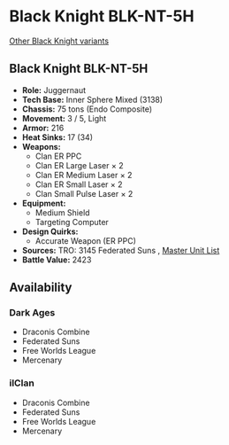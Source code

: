 # Black Knight BLK-NT-5H 

[Other Black Knight variants](../black_knight.md) 

## Black Knight BLK-NT-5H 

- **Role:** Juggernaut 
- **Tech Base:** Inner Sphere Mixed (3138) 
- **Chassis:** 75 tons (Endo Composite) 
- **Movement:** 3 / 5, Light 
- **Armor:** 216 
- **Heat Sinks:** 17 (34) 
- **Weapons:** 
  - Clan ER PPC 
  - Clan ER Large Laser × 2 
  - Clan ER Medium Laser × 2 
  - Clan ER Small Laser × 2 
  - Clan Small Pulse Laser × 2 
- **Equipment:** 
  - Medium Shield 
  - Targeting Computer 
- **Design Quirks:** 
  - Accurate Weapon (ER PPC) 
- **Sources:** TRO: 3145 Federated Suns , [Master Unit List](http://masterunitlist.info/Unit/Details/6351) 
- **Battle Value:** 2423 

## Availability 

### Dark Ages 

- Draconis Combine 
- Federated Suns 
- Free Worlds League 
- Mercenary 

### ilClan 

- Draconis Combine 
- Federated Suns 
- Free Worlds League 
- Mercenary 

